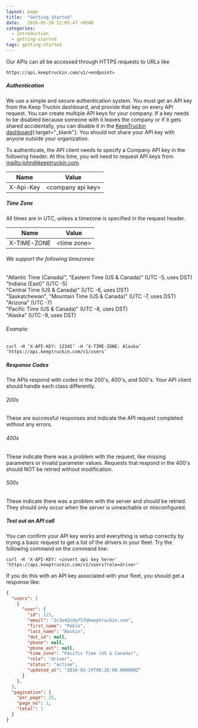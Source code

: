 ```yaml
---
layout: page
title:  "Getting Started"
date:   2016-05-20 12:05:47 +0500
categories:
  - introduction
  - getting-started
tags: getting-started
---
```

Our APIs can all be accessed through HTTPS requests to URLs like

```
https://api.keeptruckin.com/v1/<endpoint>
```

<div id="authentication" markdown="1">

##### Authentication

We use a simple and secure authentication system. You must get an API key from the Keep Truckin dashboard, and provide that key on every API request. You can create multiple API keys for your company. If a key needs to be disabled because someone with it leaves the company or if it gets shared accidentally, you can disable it in the [KeepTruckin dashboard](https://dashboard.keeptruckin.com){:target="_blank"}. You should not share your API key with anyone outside your organization.

To authenticate, the API client needs to specify a Company API key in the following header. At this time, you will need to request API keys from <mailto:john@keeptruckin.com>.

| Name            | Value                       |
| :-------------: | :-------------------------: |
| X-Api-Key       | &#60;company api key&#62;   |

</div>

<div id="time-zone" markdown="1">

##### Time Zone

All times are in UTC, unless a timezone is specified in the request header.

| Name              | Value               |
| :---------------: | :-----------------: |
| X-TIME-ZONE       | &#60;time zone&#62; |

###### We support the following timezones:

"Atlantic Time (Canada)",  "Eastern Time (US & Canada)" (UTC -5, uses DST)
<br/> "Indiana (East)"  (UTC -5)
<br/> "Central Time (US & Canada)"  (UTC -6, uses DST)
<br/> "Saskatchewan", "Mountain Time (US & Canada)" (UTC -7, uses DST)
<br/> "Arizona" (UTC -7)
<br/> "Pacific Time (US & Canada)" (UTC -8, uses DST)
<br/> "Alaska" (UTC -9, uses DST)

###### Example:

```
curl -H ‘X-API-KEY: 12345’ -H ‘X-TIME-ZONE: Alaska’ ‘https://api.keeptruckin.com/v1/users’
```

</div>

<div id="response-codes" markdown="1">

##### Response Codes

The APIs respond with codes in the 200's, 400's, and 500's. Your API client  should handle each class differently.

###### 200s

These are successful responses and indicate the API request completed without any errors.

###### 400s

These indicate there was a problem with the request, like missing parameters or invalid parameter values. Requests that respond in the 400's should NOT be retried without modification.

###### 500s

These indicate there was a problem with the server and should be retried. They should only occur when the server is unreachable or misconfigured.

</div>

<div id="api-call" markdown="1">

##### Test out an API call

You can confirm your API key works and everything is setup correctly by trying a basic request to get a list of the drivers in your fleet. Try the following command on the command line:

```
curl -H 'X-API-KEY: <insert api key here>' 'https://api.keeptruckin.com/v1/users?role=driver'
```

If you do this with an API key associated with your fleet, you should get a response like:

```json
{
  "users": [
    {
      "user": {
        "id": 123,
        "email": "2c3e42cdaf57@keeptruckin.com",
        "first_name": "Pablo",
        "last_name": "Baskin",
        "dot_id": null,
        "phone": null,
        "phone_ext": null,
        "time_zone": "Pacific Time (US & Canada)",
        "role": "driver",
        "status": "active",
        "updated_at": "2016-02-24T06:26:00.000000Z"
      }
    },
  ],
  "pagination": {
    "per_page": 25,
    "page_no": 1,
    "total": 1
  }
}
```
</div>

